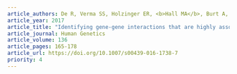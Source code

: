 ```yaml
---
article_authors: De R, Verma SS, Holzinger ER, <b>Hall MA</b>, Burt A, Carrell DS, Crosslin DR, Jarvik GP, Kuivaniemi H, Kullo IJ, Lange LA, Lanktree MB, Larson EB, North KE, Reiner AP, Tragante V, Tromp G, Wilson JG, Asselbergs FW, Drenos F, Moore JH, Ritchie MD, Keating B, Gilbert-Diamond D
article_year: 2017
article_title: "Identifying gene-gene interactions that are highly associated with four quantitative lipid traits across multiple cohorts"
article_journal: Human Genetics
article_volume: 136
article_pages: 165-178
article_url: https://doi.org/10.1007/s00439-016-1738-7
priority: 4
---
```


